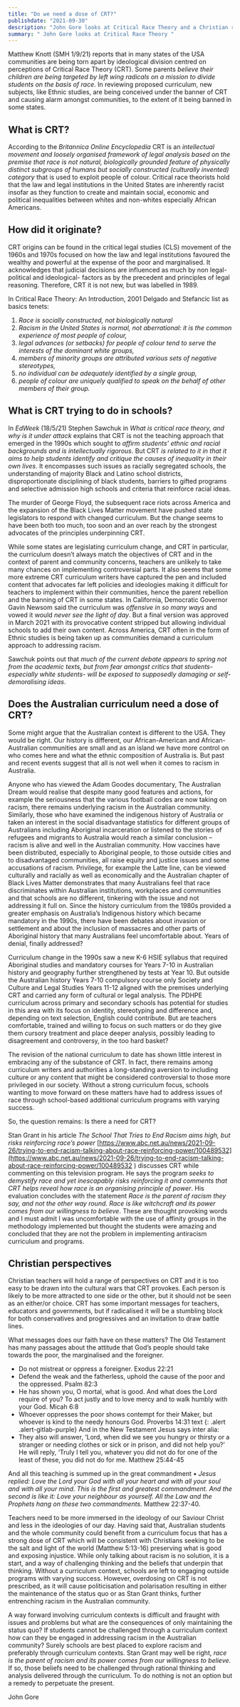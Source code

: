 ```yaml
---
title: "Do we need a dose of CRT?"
publishdate: "2021-09-30"
description: "John Gore looks at Critical Race Theory and a Christian response."
summary: " John Gore looks at Critical Race Theory "
---
```


Matthew Knott (SMH 1/9/21) reports that in many states of the USA communities are being torn apart by ideological division centred on perceptions of Critical Race Theory (CRT). Some parents *believe their children are being targeted by left wing radicals on a mission to divide students on the basis of race*. In reviewing proposed curriculum, new subjects, like Ethnic studies, are being conceived under the banner of CRT and causing alarm amongst communities, to the extent of it being banned in some states.  
## What is CRT?
According to the *Britannica Online Encyclopedia* CRT is an *intellectual movement and loosely organised framework of legal analysis based on the premise that race is not natural, biologically grounded feature of physically distinct subgroups of humans but socially constructed (culturally invented) category* that is used to exploit people of colour. Critical race theorists hold that the law and legal institutions in the United States are inherently racist insofar as they function to create and maintain social, economic and political inequalities between whites and non-whites especially African Americans. 

## How did it originate? 
CRT origins can be found in the critical legal studies (CLS) movement of the 1960s and 1970s focused on how the law and legal institutions favoured the wealthy and powerful at the expense of the poor and marginalised. It acknowledges that judicial decisions are influenced as much by non legal- political and ideological- factors as by the precedent and principles of legal reasoning.  Therefore, CRT it is not new, but was labelled in 1989. 

In Critical Race Theory: An Introduction, 2001 Delgado and Stefancic list as basics tenets: 
1.	*Race is socially constructed, not biologically natural*
2.	*Racism in the United States is normal, not aberrational: it is the common experience of most people of colour,* 
3.	*legal advances (or setbacks) for people of colour tend to serve the interests of the dominant white groups,* 
4.	*members of minority groups are attributed various sets of negative stereotypes,* 
5.	*no individual can be adequately identified by a single group,* 
6.	*people of colour are uniquely qualified to speak on the behalf of other members of their group.* 

## What is CRT trying to do in schools?
In *EdWeek* (18/5/21) Stephen Sawchuk in *What is critical race theory, and why is it under attack* explains that CRT is not the teaching approach that emerged in the 1990s which sought to *affirm students’ ethnic and racial backgrounds and is intellectually rigorous*. But CRT *is related to it in that it aims to help students identify and critique the causes of inequality in their own lives*. It encompasses such issues as racially segregated schools, the understanding of majority Black and Latino school districts, disproportionate disciplining of black students, barriers to gifted programs and selective admission high schools and criteria that reinforce racial ideas. 

The murder of George Floyd, the subsequent race riots across America and the expansion of the Black Lives Matter movement have pushed state legislators to respond with changed curriculum. But the change seems to have been both too much, too soon and an over reach by the strongest advocates of the principles underpinning CRT. 

While some states are legislating curriculum change, and CRT in particular, the curriculum doesn’t always match the objectives of CRT and in the context of parent and community concerns, teachers are unlikely to take many chances on implementing controversial parts. It also seems that some more extreme CRT curriculum writers have captured the pen and included content that advocates far left policies and ideologies making it difficult for teachers to implement within their communities, hence the parent rebellion and the banning of CRT in some states. In California, Democratic Governor Gavin Newsom said the curriculum was *offensive in so many ways* and vowed it would *never see the light of day*. But a final version was approved in March 2021 with its provocative content stripped but allowing individual schools to add their own content. Across America, CRT often in the form of Ethnic studies is being taken up as communities demand a curriculum approach to addressing racism.

Sawchuk points out that *much of the current debate appears to spring not from the academic texts, but from fear amongst critics that students- especially white students- will be exposed to supposedly damaging or self-demoralising ideas*. 

## Does the Australian curriculum need a dose of CRT?
Some might argue that the Australian context is different to the USA. They would be right. Our history is different, our African-American and African-Australian communities are small and as an island we have more control on who comes here and what the ethnic composition of Australia is. But past and recent events suggest that all is not well when it comes to racism in Australia.  

Anyone who has viewed the Adam Goodes documentary, The Australian Dream would realise that despite many good features and actions, for example the seriousness that the various football codes are now taking on racism, there remains underlying racism in the Australian community. Similarly, those who have examined the indigenous history of Australia or taken an interest in the social disadvantage statistics for different groups of Australians including Aboriginal incarceration or listened to the stories of refugees and migrants to Australia would reach a similar conclusion – racism is alive and well in the Australian community. How vaccines have been distributed, especially to Aboriginal people, to those outside cities and to disadvantaged communities, all raise equity and justice issues and some accusations of racism. Privilege, for example the Latte line, can be viewed culturally and racially as well as economically and the Australian chapter of Black Lives Matter demonstrates that many Australians feel that race discriminates within Australian institutions, workplaces and communities and that schools are no different, tinkering with the issue and not addressing it full on.
Since the history curriculum from the 1980s provided a greater emphasis on Australia’s Indigenous history which became mandatory in the 1990s, there have been debates about invasion or settlement and about the inclusion of massacres and other parts of Aboriginal history that many Australians feel uncomfortable about. Years of denial, finally addressed? 

Curriculum change in the 1990s saw a new K-6 HSIE syllabus that required Aboriginal studies and mandatory courses for Years 7-10 in Australian history and geography further strengthened by tests at Year 10. But outside the Australian history Years 7-10 compulsory course only Society and Culture and Legal Studies Years 11-12 aligned with the premises underlying CRT and carried any form of cultural or legal analysis. The PDHPE curriculum across primary and secondary schools has potential for studies in this area with its focus on identity, stereotyping and difference and, depending on text selection, English could contribute. But are teachers comfortable, trained and willing to focus on such matters or do they give them cursory treatment and place deeper analysis, possibly leading to disagreement and controversy, in the too hard basket? 

The revision of the national curriculum to date has shown little interest in embracing any of the substance of CRT. In fact, there remains among curriculum writers and authorities a long-standing aversion to including culture or any content that might be considered controversial to those more privileged in our society. Without a strong curriculum focus, schools wanting to move forward on these matters have had to address issues of race through school-based additional curriculum programs with varying success.

So, the question remains: Is there a need for CRT?  

Stan Grant in his article *The School That Tries to End Racism aims high, but risks reinforcing race’s power* [https://www.abc.net.au/news/2021-09-26/trying-to-end-racism-talking-about-race-reinforcing-power/100489532](https://www.abc.net.au/news/2021-09-26/trying-to-end-racism-talking-about-race-reinforcing-power/100489532 ) discusses CRT while commenting on this television program. He says the program *seeks to demystify race and yet inescapably risks reinforcing it and comments that CRT helps reveal how race is an organising principle of power*. His evaluation concludes with the statement *Race is the parent of racism they say, and not the other way round. Race is like witchcraft and its power comes from our willingness to believe*. These are thought provoking words and I must admit I was uncomfortable with the use of affinity groups in the methodology implemented but thought the students were amazing and concluded that they are not the problem in implementing antiracism curriculum and programs. 

## Christian perspectives
Christian teachers will hold a range of perspectives on CRT and it is too easy to be drawn into the cultural wars that CRT provokes. Each person is likely to be more attracted to one side or the other, but it should not be seen as an either/or choice. CRT has some important messages for teachers, educators and governments, but if radicalised it will be a stumbling block for both conservatives and progressives and an invitation to draw battle lines.
 
What messages does our faith have on these matters? The Old Testament has many passages about the attitude that God’s people should take towards the poor, the marginalised and the foreigner.
-	Do not mistreat or oppress a foreigner. Exodus 22:21
-	Defend the weak and the fatherless, uphold the cause of the poor and the oppressed. Psalm 82:3
-	He has shown you, O mortal, what is good. And what does the Lord require of you? To act justly and to love mercy and to walk humbly with your God. Micah 6:8 
-	Whoever oppresses the poor shows contempt for their Maker, but whoever is kind to the needy honours God. Proverbs 14:31 
text
{: .alert .alert-gitlab-purple}
And in the New Testament Jesus says inter alia: 
- They also will answer, ‘Lord, when did we see you hungry or thirsty or a stranger or needing clothes or sick or in prison, and did not help you?’ He will reply, ‘Truly I tell you, whatever you did not do for one of the least of these, you did not do for me. Matthew 25:44-45 

And all this teaching is summed up in the great commandment
•	*Jesus replied: Love the Lord your God with all your heart and with all your soul and with all your mind. This is the first and greatest commandment. And the second is like it: Love your neighbour as yourself. All the Law and the Prophets hang on these two commandments*. Matthew 22:37-40.

Teachers need to be more immersed in the ideology of our Saviour Christ and less in the ideologies of our day. Having said that, Australian students and the whole community could benefit from a curriculum focus that has a strong dose of CRT which will be consistent with Christians seeking to be the salt and light of the world (Matthew 5:13-16) preserving what is good and exposing injustice. While only talking about racism is no solution, it is a start, and a way of challenging thinking and the beliefs that underpin that thinking. Without a curriculum context, schools are left to engaging outside programs with varying success. However, overdosing on CRT is not prescribed, as it will cause politicisation and polarisation resulting in either the maintenance of the status quo or as Stan Grant thinks, further entrenching racism in the Australian community. 

A way forward involving curriculum contexts is difficult and fraught with issues and problems but what are the consequences of only maintaining the status quo? If students cannot be challenged through a curriculum context how can they be engaged in addressing racism in the Australian community? Surely schools are best placed to explore racism and preferably through curriculum contexts. Stan Grant may well be right, *race is the parent of racism and its power comes from our willingness to believe*. If so, those beliefs need to be challenged through rational thinking and analysis delivered through the curriculum. To do nothing is not an option but a remedy to perpetuate the present. 

John Gore    
